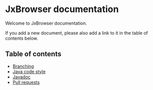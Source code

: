 # JxBrowser documentation

Welcome to JxBrowser documentation.

If you add a new document, please also add a link to it in the table of contents below.

## Table of contents

* [Branching](branching.md)
* [Java code style](java_code_style.md)
* [Javadoc](javadoc.md)
* [Pull requests](pull_requests.md)

